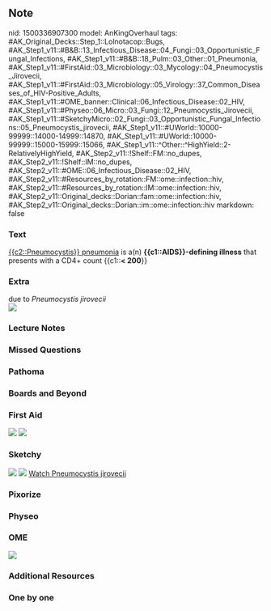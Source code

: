 ## Note
nid: 1500336907300
model: AnKingOverhaul
tags: #AK_Original_Decks::Step_1::Lolnotacop::Bugs, #AK_Step1_v11::#B&B::13_Infectious_Disease::04_Fungi::03_Opportunistic_Fungal_Infections, #AK_Step1_v11::#B&B::18_Pulm::03_Other::01_Pneumonia, #AK_Step1_v11::#FirstAid::03_Microbiology::03_Mycology::04_Pneumocystis_Jirovecii, #AK_Step1_v11::#FirstAid::03_Microbiology::05_Virology::37_Common_Diseases_of_HIV-Positive_Adults, #AK_Step1_v11::#OME_banner::Clinical::06_Infectious_Disease::02_HIV, #AK_Step1_v11::#Physeo::06_Micro::03_Fungi::12_Pneumocystis_Jirovecii, #AK_Step1_v11::#SketchyMicro::02_Fungi::03_Opportunistic_Fungal_Infections::05_Pneumocystis_jirovecii, #AK_Step1_v11::#UWorld::10000-99999::14000-14999::14870, #AK_Step1_v11::#UWorld::10000-99999::15000-15999::15066, #AK_Step1_v11::^Other::^HighYield::2-RelativelyHighYield, #AK_Step2_v11::!Shelf::FM::no_dupes, #AK_Step2_v11::!Shelf::IM::no_dupes, #AK_Step2_v11::#OME::06_Infectious_Disease::02_HIV, #AK_Step2_v11::#Resources_by_rotation::FM::ome::infection::hiv, #AK_Step2_v11::#Resources_by_rotation::IM::ome::infection::hiv, #AK_Step2_v11::Original_decks::Dorian::fam::ome::infection::hiv, #AK_Step2_v11::Original_decks::Dorian::im::ome::infection::hiv
markdown: false

### Text
<u>{{c2::Pneumocystis</u><u>}} pneumonia</u> is a(n)
<b>{{c1::AIDS}}-defining illness</b> that presents with a CD4+
count {{c1::<b>< 200</b>}}

### Extra
<div>
  due to <i>Pneumocystis jirovecii</i>
</div><img src="paste-7752415969699.jpg" class="resizer">

### Lecture Notes


### Missed Questions


### Pathoma


### Boards and Beyond


### First Aid
<img src="tmp0kfld94l.png"> <img src="tmpk1vxqmrr.png">

### Sketchy
<img src="paste-492456655192067.jpg"> <img src=
"paste-4ae18afa8c4bd37e0b23b4a0428bee244632010b.png"> <a href=
"https://dashboard.sketchy.com/study/medical/courses/medical-microbiology/units/medical-microbiology-fungi/videos/medical-microbiology-fungi-opportunistic-fungal-infections-pneumocystis-jirovecii?utm_source=anki&utm_medium=partnership&utm_campaign=february_update&utm_content=medical">
Watch Pneumocystis jirovecii</a>

### Pixorize


### Physeo


### OME
<div class="ome-widget">
  <a href=
  "https://onlinemeded.org/spa/infectious-disease/hiv/acquire?ref=anki">
  <img src="_OME_AnkiFlashcards_Lesson_6.png"></a>
</div>

### Additional Resources


### One by one

